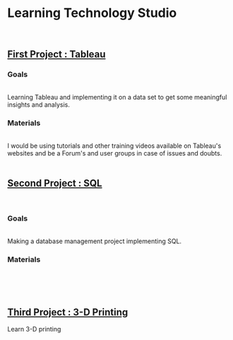 # Learning Technology Studio<br /><br />
<h2><u>First Project : Tableau<br /></u></h2>
<h3>Goals</h3><br />Learning Tableau and implementing it on a data set to get some meaningful insights and analysis.<br />
<h3>Materials</h3><br />I would be using tutorials and other training videos available on Tableau's websites and be a Forum's and user groups in case of issues and doubts.<br /><br />
<h2><u>Second Project : SQL<br /></u></h2> <br /><h3>Goals</h3><br />Making a database management project implementing SQL.<h3>Materials</h3><br /><br /><br />
<h2><u>Third Project : 3-D Printing<br /></u></h2> Learn 3-D printing<br />
